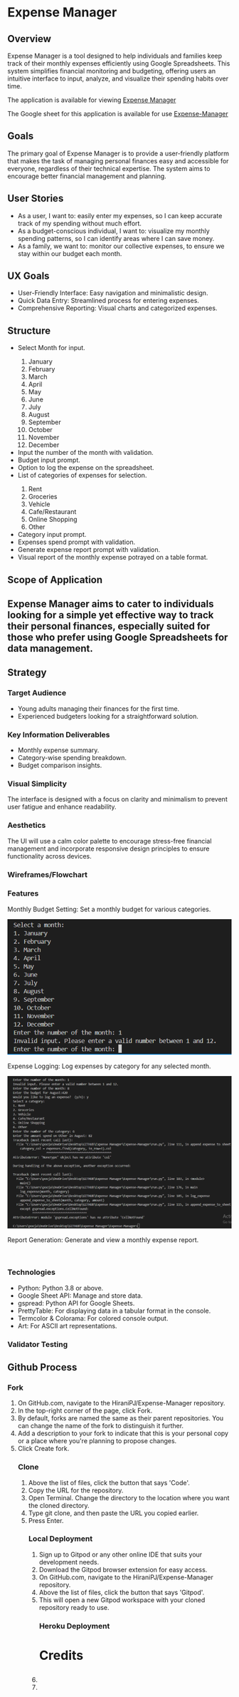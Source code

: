 <h1>Expense Manager</h1>
<h2><b>Overview</b></h2>
<p>Expense Manager is a tool designed to help individuals and families keep track of their monthly expenses efficiently using Google Spreadsheets. This system simplifies financial monitoring and budgeting, offering users an intuitive interface to input, analyze, and visualize their spending habits over time.</p>

<p>The application is available for viewing <a href="https://expense-manage-bc56a7dbb585.herokuapp.com/">Expense Manager</a></p>

<p>The Google sheet for this application is available for use <a href="https://docs.google.com/spreadsheets/d/1zNxBW0gxPYfTkYzdfDj7M-JjDe_q-cyNATAsHJw3WnI/edit#gid=0">Expense-Manager</a></p>


<h2><b>Goals</b></h2>
<p>The primary goal of Expense Manager is to provide a user-friendly platform that makes the task of managing personal finances easy and accessible for everyone, regardless of their technical expertise. The system aims to encourage better financial management and planning.</p>

<h2><b>User Stories</b></h2>
<ul>
<li>As a user, I want to: easily enter my expenses, so I can keep accurate track of my spending without much effort.</li>
<li>As a budget-conscious individual, I want to: visualize my monthly spending patterns, so I can identify areas where I can save money.</li>
<li>As a family, we want to: monitor our collective expenses, to ensure we stay within our budget each month.</li>
</ul>

<h2><b>UX Goals</b></h2>
<ul>
<li>User-Friendly Interface: Easy navigation and minimalistic design.</li>
<li>Quick Data Entry: Streamlined process for entering expenses.</li>
<li>Comprehensive Reporting: Visual charts and categorized expenses.</li>
</ul>

<h2><b>Structure</b></h2>
<ul>
<li>Select Month for input.</li>
<ol>
<li>January</li>
<li>February</li>
<li>March</li>
<li>April</li>
<li>May</li>
<li>June</li>
<li>July</li>
<li>August</li>
<li>September</li>
<li>October</li>
<li>November</li>
<li>December</li>
</ol>
<li>Input the number of the month with validation.</li>
<li>Budget input prompt.</li>
<li>Option to log the expense on the spreadsheet.</li>
<li>List of categories of expenses for selection.</li>
<ol>
<li>Rent</li>
<li>Groceries</li>
<li>Vehicle</li>
<li>Cafe/Restaurant</li>
<li>Online Shopping</li>
<li>Other</li>
</ol>
<li>Category input prompt.</li>
<li>Expenses spend prompt with validation.</li>
<li>Generate expense report prompt with validation.</li>
<li>Visual report of the monthly expense potrayed on a table format.</li>
</ul>

 <h2><b>Scope of Application</b><h2>
 <p>Expense Manager aims to cater to individuals looking for a simple yet effective way to track their personal finances, especially suited for those who prefer using Google Spreadsheets for data management.</p>

<h2><b>Strategy</b></h2>
<h3>Target Audience</h3>
<ul>
<li>Young adults managing their finances for the first time.</li>
<li>Experienced budgeters looking for a straightforward solution.</li>
</ul>
<h3>Key Information Deliverables</h3>
<ul>
<li>Monthly expense summary.</li>
<li>Category-wise spending breakdown.</li>
<li>Budget comparison insights.</li>
</ul>
<h3>Visual Simplicity</h3>
<p>The interface is designed with a focus on clarity and minimalism to prevent user fatigue and enhance readability.</p>

<h3>Aesthetics</h3>
<p>The UI will use a calm color palette to encourage stress-free financial management and incorporate responsive design principles to ensure functionality across devices.</p>

<h3>Wireframes/Flowchart</h3>


<h3><b>Features</b></h3>
<p>Monthly Budget Setting: Set a monthly budget for various categories.</p>
<img src ="Assets/readmeimages/budget.setting.png" alt ="Monthly Budget">
<p>Expense Logging: Log expenses by category for any selected month.</p>
<img src ="Assets/readmeimages/expense.logging.png" alt ="Expense Logging">
<p>Report Generation: Generate and view a monthly expense report.</p>
<img src ="Assets/readmeimages/" alt ="">

<h3><b>Technologies</b></h3>
<ul>
<li>Python: Python 3.8 or above.</li>
<li>Google Sheet API: Manage and store data.</li>
<li>gspread: Python API for Google Sheets.</li>
<li>PrettyTable: For displaying data in a tabular format in the console.</li>
<li>Termcolor & Colorama: For colored console output.</li>
<li>Art: For ASCII art representations.</li>
</ul>

<h3><b>Validator Testing</b></h3>

<h2>Github Process</h2>

<h3>Fork</h3>
<ol type="1.">
<li>On GitHub.com, navigate to the HiraniPJ/Expense-Manager repository.</li>
<li>In the top-right corner of the page, click Fork.</li>
<li>By default, forks are named the same as their parent repositories. You can change the name of the fork to distinguish it further.</li>
<li>Add a description to your fork to indicate that this is your personal copy or a place where you're planning to propose changes.</li>
<li>Click Create fork.</li>

<h3>Clone</h3>
<ol type="1.">
<li>Above the list of files, click the button that says 'Code'.</li>
<li>Copy the URL for the repository.</li>
<li>Open Terminal. Change the directory to the location where you want the cloned directory.</li>
<li>Type git clone, and then paste the URL you copied earlier.</li>
<li>Press Enter.</li>

<h3>Local Deployment</h3>
<ol type="1.">
<li>Sign up to Gitpod or any other online IDE that suits your development needs.</li>
<li>Download the Gitpod browser extension for easy access.</li>
<li>On GitHub.com, navigate to the HiraniPJ/Expense-Manager repository.</li>
<li>Above the list of files, click the button that says 'Gitpod'.</li>
<li>This will open a new Gitpod workspace with your cloned repository ready to use.</li>

<h3><b>Heroku Deployment</b></h3>


<h1><b>Credits</b></h1>


<h2><b></b></h2>
<h2><b></b></h2>
<h2><b></b></h2>
<h2><b></b></h2>
<h2><b></b></h2>
<h2><b></b></h2>
<h2><b></b></h2>
<li></li>
<li></li>
<p></p>
<p></p>
<p></p>
<p></p>
<p></p>
<p></p>
<p></p>
<p></p>